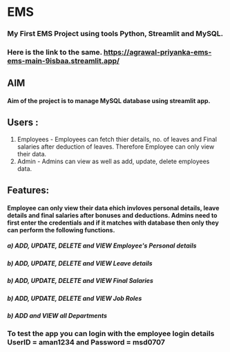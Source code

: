 # EMS
### My First EMS Project using tools Python, Streamlit and MySQL.
### Here is the link to the same. https://agrawal-priyanka-ems-ems-main-9isbaa.streamlit.app/

## AIM 
#### Aim of the project is to manage MySQL database using streamlit app.

## Users :
1) Employees - Employees can fetch thier details, no. of leaves and Final salaries after deduction of leaves. Therefore Employee can only view their data.
2) Admin - Admins can view as well as add, update, delete employees data.

## Features:
#### Employee can only view their data ehich invloves personal details, leave details and final salaries after bonuses and deductions. Admins need to first enter the credentials and if it matches with database then only they can perform the following functions.
##### a) ADD, UPDATE, DELETE and VIEW Employee's Personal details
##### b) ADD, UPDATE, DELETE and VIEW Leave details
##### b) ADD, UPDATE, DELETE and VIEW Final Salaries
##### b) ADD, UPDATE, DELETE and VIEW Job Roles
##### b) ADD and VIEW all Departments

### To test the app you can login with the employee login details UserID = aman1234 and Password = msd0707 
